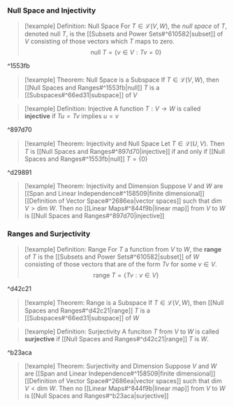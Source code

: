 ### Null Space and Injectivity

>[!example] Definition: Null Space
>For $T\in\mathcal{L}(V,W)$, the *null space* of $T$, denoted $\text{null }T$, is the [[Subsets and Power Sets#^610582|subset]] of $V$ consisting of those vectors which $T$ maps to zero.
>$$\text{null }T=\{v\in V:Tv=0\}$$

^1553fb

>[!example] Theorem: Null Space is a Subspace
>If $T\in\mathcal{L}(V,W)$, then [[Null Spaces and Ranges#^1553fb|null]] $T$ is a [[Subspaces#^66ed31|subspace]] of $V$

>[!example] Definition: Injective
>A function $T:V\rightarrow W$ is called **injective** if $Tu=Tv$ implies $u=v$

^897d70

>[!example] Theorem: Injectivity and Null Space
>Let $T\in\mathcal{L}(U,V)$. Then $T$ is [[Null Spaces and Ranges#^897d70|injective]] if and only if [[Null Spaces and Ranges#^1553fb|null]] $T=\{0\}$

^d29891

>[!example] Theorem: Injectivity and Dimension
>Suppose $V$ and $W$ are [[Span and Linear Independence#^158509|finite dimensional]] [[Definition of Vector Space#^2686ea|vector spaces]] such that $\text{dim }V >\text{dim }W$. Then no [[Linear Maps#^844f9b|linear map]] from $V$ to $W$ is [[Null Spaces and Ranges#^897d70|injective]]

### Ranges and Surjectivity

>[!example] Definition: Range
>For $T$ a function from $V$ to $W$, the **range** of $T$ is the [[Subsets and Power Sets#^610582|subset]] of $W$ consisting of those vectors that are of the form $Tv$ for some $v\in V$.
>$$\text{range }T=\{Tv:v\in V\}$$

^d42c21

>[!example] Theorem: Range is a Subspace
>If $T\in\mathcal{L}(V,W)$, then [[Null Spaces and Ranges#^d42c21|range]] $T$ is a [[Subspaces#^66ed31|subspace]] of $W$

>[!example] Definition: Surjectivity
>A funciton $T$ from $V$ to $W$ is called **surjective** if [[Null Spaces and Ranges#^d42c21|range]] $T$ is $W$.

^b23aca

>[!example] Theorem: Surjectivity and Dimension
>Suppose $V$ and $W$ are [[Span and Linear Independence#^158509|finite dimensional]] [[Definition of Vector Space#^2686ea|vector spaces]] such that $\text{dim }V <\text{dim }W$. Then no [[Linear Maps#^844f9b|linear map]] from $V$ to $W$ is [[Null Spaces and Ranges#^b23aca|surjective]]